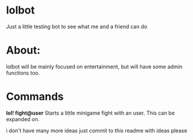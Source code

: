 # lolbot
Just a little testing bot to see what me and a friend can do

# About:
lolbot will be mainly focused on entertainment, but will have some admin functions too.

# Commands
**lol! fight@user**
Starts a little minigame fight with an user. This can be expanded on.

i don't have many more ideas just commit to this readme with ideas please 
